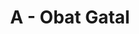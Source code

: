 ---
contest: Techporia
year: 2020
round: Qualification Trial
problem: A
title: A - Obat Gatal
pdf: contests/Techporia/2020/qualification-trial/A - Obat Gatal.pdf
---